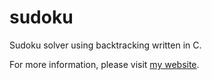 # sudoku
Sudoku solver using backtracking written in C.

For more information, please visit [my website](https://fenyesb.github.io/projects/sudoku.html).
